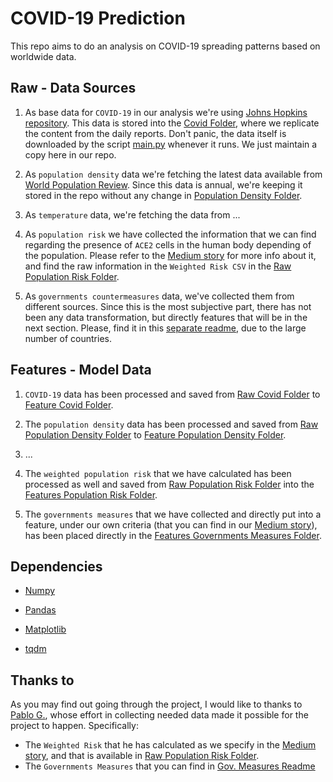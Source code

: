 # COVID-19 Prediction

This repo aims to do an analysis on COVID-19 spreading patterns based on worldwide data.

## Raw - Data Sources

1. As base data for `COVID-19` in our analysis we're using [Johns Hopkins repository](https://github.com/CSSEGISandData/COVID-19/tree/master/csse_covid_19_data/csse_covid_19_daily_reports). This data is stored into the [Covid Folder](./data/raw/covid/), where we replicate the content from the daily reports. Don't panic, the data itself is downloaded by the script [main.py](./main.py) whenever it runs. We just maintain a copy here in our repo.

2. As `population density` data we're fetching the latest data available from [World Population Review](https://worldpopulationreview.com/countries/). Since this data is annual, we're keeping it stored in the repo without any change in [Population Density Folder](./data/raw/popden/).

3. As `temperature` data, we're fetching the data from ...

4. As `population risk` we have collected the information that we can find regarding the presence of `ACE2` cells in the human body depending of the population. Please refer to the [Medium story]() for more info about it, and find the raw information in the `Weighted Risk CSV` in the [Raw Population Risk Folder](./data/raw/poprisk/).

5. As `governments countermeasures` data, we've collected them from different sources. Since this is the most subjective part, there has not been any data transformation, but directly features that will be in the next section. Please, find it in this [separate readme](./data/raw/govme/Readme.md), due to the large number of countries.

## Features - Model Data

1. `COVID-19` data has been processed and saved from [Raw Covid Folder](./data/raw/covid/) to [Feature Covid Folder](./data/features/covid/).

2. The `population density` data has been processed and saved from [Raw Population Density Folder](./data/raw/popden/) to [Feature Population Density Folder](./data/features/popden/).

3. ...

4. The `weighted population risk` that we have calculated has been processed as well and saved from [Raw Population Risk Folder](./data/raw/poprisk/) into the [Features Population Risk Folder](./data/features/poprisk/).

5. The `governments measures` that we have collected and directly put into a feature, under our own criteria (that you can find in our [Medium story]()), has been placed directly in the [Features Governments Measures Folder](./data/features/govme/).

## Dependencies

* [Numpy](https://github.com/numpy/numpy)
* [Pandas](https://github.com/pandas-dev/pandas)
* [Matplotlib](https://github.com/matplotlib/matplotlib)

* [tqdm](https://github.com/tqdm/tqdm)

## Thanks to

As you may find out going through the project, I would like to thanks to [Pablo G.](), whose effort in collecting needed data made it possible for the project to happen. Specifically:

* The `Weighted Risk` that he has calculated as we specify in the [Medium story](), and that is available in [Raw Population Risk Folder](./data/raw/poprisk/).
* The `Governments Measures` that you can find in [Gov. Measures Readme](./data/raw/govme/Readme.md)
